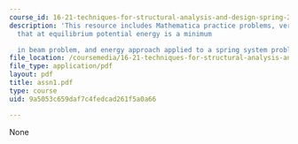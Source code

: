 ```yaml
---
course_id: 16-21-techniques-for-structural-analysis-and-design-spring-2005
description: 'This resource includes Mathematica practice problems, verification of
  that at equilibrium potential energy is a minimum

  in beam problem, and energy approach applied to a spring system problem.'
file_location: /coursemedia/16-21-techniques-for-structural-analysis-and-design-spring-2005/9a5053c659daf7c4fedcad261f5a0a66_assn1.pdf
file_type: application/pdf
layout: pdf
title: assn1.pdf
type: course
uid: 9a5053c659daf7c4fedcad261f5a0a66

---
```

None